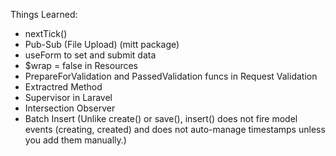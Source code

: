Things Learned:
- nextTick()
- Pub-Sub (File Upload) (mitt package)
- useForm to set and submit data
- $wrap = false in Resources
- PrepareForValidation and PassedValidation funcs in Request Validation
- Extractred Method
- Supervisor in Laravel
- Intersection Observer
- Batch Insert (Unlike create() or save(), insert() does not fire model events (creating, created) and does not auto-manage timestamps unless you add them manually.)